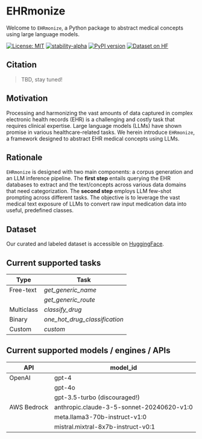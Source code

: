 # EHRmonize

Welcome to `EHRmonize`, a Python package to abstract medical concepts using large language models.

[![License: MIT](https://img.shields.io/badge/License-MIT-yellow.svg)](https://opensource.org/licenses/MIT)
[![stability-alpha](https://img.shields.io/badge/stability-alpha-f4d03f.svg)](https://github.com/mkenney/software-guides/blob/master/STABILITY-BADGES.md#alpha)
[![PyPI version](https://badge.fury.io/py/ehrmonize.svg)](https://badge.fury.io/py/ehrmonize)
[![Dataset on HF](https://huggingface.co/datasets/huggingface/badges/resolve/main/dataset-on-hf-sm.svg)](https://huggingface.co/datasets/AIWongLab/ehrmonize)


## Citation

> TBD, stay tuned!


## Motivation
Processing and harmonizing the vast amounts of data captured in complex electronic health records (EHR) is a challenging and costly task that requires clinical expertise. Large language models (LLMs) have shown promise in various healthcare-related tasks. We herein introduce `EHRmonize`, a framework designed to abstract EHR medical concepts using LLMs.

## Rationale
`EHRmonize` is designed with two main components: a corpus generation and an LLM inference pipeline. The **first step** entails querying the EHR databases to extract and the text/concepts across various data domains that need categorization. The **second step** employs LLM few-shot prompting across different tasks. The objective is to leverage the vast medical text exposure of LLMs to convert raw input medication data into useful, predefined classes.

## Dataset 
Our curated and labeled dataset is accessible on
[HuggingFace](https://huggingface.co/datasets/AIWongLab/ehrmonize).

## Current supported tasks

| Type          | Task                          |
|---------------|-------------------------------|
| Free-text     | *get_generic_name*            |
|               | *get_generic_route*           |
| Multiclass    | *classify_drug*               |
| Binary        | *one_hot_drug_classification* |
| Custom        | *custom*                      |


## Current supported models / engines / APIs

| API           | model_id                                      |
|---------------|-----------------------------------------------|
| OpenAI        | gpt-4                                         |
|               | gpt-4o                                        |
|               | gpt-3.5-turbo (discouraged!)                  |
| AWS Bedrock   | anthropic.claude-3-5-sonnet-20240620-v1:0     |
|               | meta.llama3-70b-instruct-v1:0                 |
|               | mistral.mixtral-8x7b-instruct-v0:1            |
